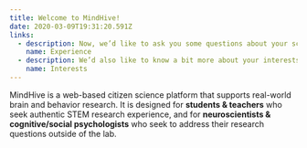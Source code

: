 ```yaml
---
title: Welcome to MindHive!
date: 2020-03-09T19:31:20.591Z
links:
  - description: Now, we’d like to ask you some questions about your science experience and attitudes.
    name: Experience
  - description: We’d also like to know a bit more about your interests.
    name: Interests
---
```


MindHive is a web-based citizen science platform that supports real-world brain and behavior research.
It is designed for **students & teachers** who seek authentic STEM research experience, and for **neuroscientists & cognitive/social psychologists** who seek to address their research questions outside of the lab.
